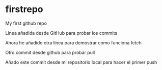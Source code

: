 # firstrepo
My first github repo

Línea añadida desde GitHub para probar los commits

Ahora he añadido otra línea para demostrar como funciona fetch

Otro commit desde github para probar pull

Añado este commit desde mi repositorio local para hacer el primer push
